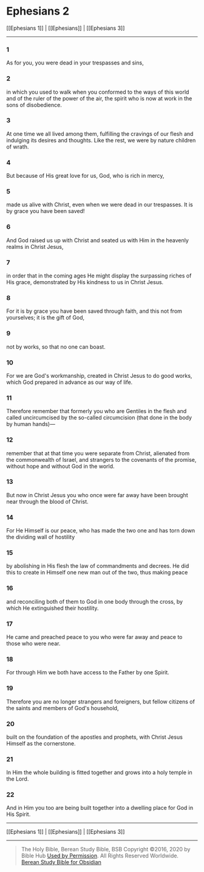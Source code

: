 # Ephesians 2

[[Ephesians 1]] | [[Ephesians]] | [[Ephesians 3]]

---

### 1
As for you, you were dead in your trespasses and sins,

### 2
in which you used to walk when you conformed to the ways of this world and of the ruler of the power of the air, the spirit who is now at work in the sons of disobedience.

### 3
At one time we all lived among them, fulfilling the cravings of our flesh and indulging its desires and thoughts. Like the rest, we were by nature children of wrath.

### 4
But because of His great love for us, God, who is rich in mercy,

### 5
made us alive with Christ, even when we were dead in our trespasses. It is by grace you have been saved!

### 6
And God raised us up with Christ and seated us with Him in the heavenly realms in Christ Jesus,

### 7
in order that in the coming ages He might display the surpassing riches of His grace, demonstrated by His kindness to us in Christ Jesus.

### 8
For it is by grace you have been saved through faith, and this not from yourselves; it is the gift of God,

### 9
not by works, so that no one can boast.

### 10
For we are God's workmanship, created in Christ Jesus to do good works, which God prepared in advance as our way of life.

### 11
Therefore remember that formerly you who are Gentiles in the flesh and called uncircumcised by the so-called circumcision (that done in the body by human hands)—

### 12
remember that at that time you were separate from Christ, alienated from the commonwealth of Israel, and strangers to the covenants of the promise, without hope and without God in the world.

### 13
But now in Christ Jesus you who once were far away have been brought near through the blood of Christ.

### 14
For He Himself is our peace, who has made the two one and has torn down the dividing wall of hostility

### 15
by abolishing in His flesh the law of commandments and decrees. He did this to create in Himself one new man out of the two, thus making peace

### 16
and reconciling both of them to God in one body through the cross, by which He extinguished their hostility.

### 17
He came and preached peace to you who were far away and peace to those who were near.

### 18
For through Him we both have access to the Father by one Spirit.

### 19
Therefore you are no longer strangers and foreigners, but fellow citizens of the saints and members of God's household,

### 20
built on the foundation of the apostles and prophets, with Christ Jesus Himself as the cornerstone.

### 21
In Him the whole building is fitted together and grows into a holy temple in the Lord.

### 22
And in Him you too are being built together into a dwelling place for God in His Spirit.

---

[[Ephesians 1]] | [[Ephesians]] | [[Ephesians 3]]

---

> The Holy Bible, Berean Study Bible, BSB
> Copyright &copy;2016, 2020 by Bible Hub
> [Used by Permission](https://berean.bible/terms.htm). All Rights Reserved Worldwide.
> [Berean Study Bible for Obsidian](https://github.com/gapmiss/berean-study-bible-for-obsidian)</small>

